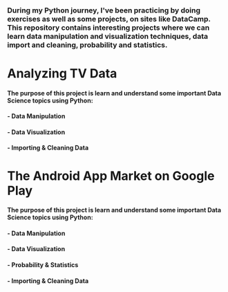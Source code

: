 ### During my Python journey, I've been practicing by doing exercises as well as some projects, on sites like DataCamp. This repository contains interesting projects where we can learn data manipulation and visualization techniques, data import and cleaning, probability and statistics.


# Analyzing TV Data
#### The purpose of this project is learn and understand some important Data Science topics using Python:
#### - Data Manipulation
#### - Data Visualization
#### - Importing & Cleaning Data

# The Android App Market on Google Play
#### The purpose of this project is learn and understand some important Data Science topics using Python:
#### - Data Manipulation
#### - Data Visualization
#### - Probability & Statistics 
#### - Importing & Cleaning Data
